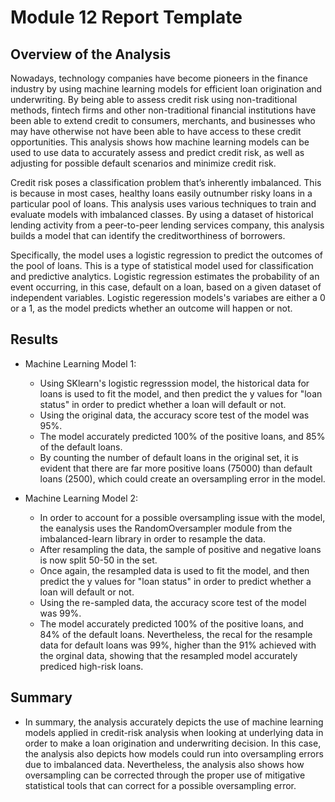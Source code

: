 # Module 12 Report Template

## Overview of the Analysis

Nowadays, technology companies have become pioneers in the finance industry by using machine learning models for efficient loan origination and underwriting. By being able to assess credit risk using non-traditional methods, fintech firms and other non-traditional financial institutions have been able to extend credit to consumers, merchants, and businesses who may have otherwise not have been able to have access to these credit opportunities. This analysis shows how machine learning models can be used to use data to accurately assess and predict credit risk, as well as adjusting for possible default scenarios and minimize credit risk.  

Credit risk poses a classification problem that’s inherently imbalanced. This is because in most cases, healthy loans easily outnumber risky loans in a particular pool of loans. This analysis uses various techniques to train and evaluate models with imbalanced classes. By using a dataset of historical lending activity from a peer-to-peer lending services company, this analysis builds a model that can identify the creditworthiness of borrowers.

Specifically, the model uses a logistic regression to predict the outcomes of the pool of loans. This is a type of statistical model used for classification and predictive analytics. Logistic regression estimates the probability of an event occurring, in this case, default on a loan, based on a given dataset of independent variables. Logistic regeression models's variabes are either a 0 or a 1, as the model predicts whether an outcome will happen or not.


## Results


* Machine Learning Model 1:
  * Using SKlearn's logistic regresssion model, the historical data for loans is used to fit the model, and then predict the y values for "loan status" in order to predict whether a loan will default or not.
  * Using the original data, the accuracy score test of the model was 95%.
  * The model accurately predicted 100% of the positive loans, and 85% of the default loans. 
  * By counting the number of default loans in the original set, it is evident that there are far more positive loans (75000) than default loans (2500), which could create an oversampling error in the model. 



* Machine Learning Model 2:
  * In order to account for a possible oversampling issue with the model, the eanalysis uses the RandomOversampler module from the imbalanced-learn library in order to resample the data.
  * After resampling the data, the sample of positive and negative loans is now split 50-50 in the set. 
  * Once again, the resampled data is used to fit the model, and then predict the y values for "loan status" in order to predict whether a loan will default or not.
  * Using the re-sampled  data, the accuracy score test of the model was 99%.
  * The model accurately predicted 100% of the positive loans, and 84% of the default loans. Nevertheless, the recal for the resample data for default loans was 99%, higher than the 91% achieved with the orginal data, showing that the resampled model accurately prediced high-risk loans. 

## Summary

* In summary, the analysis accurately depicts the use of machine learning models applied in credit-risk analysis when looking at underlying data in order to make a loan origination and underwriting decision. In this case, the analysis also depicts how models could run into oversampling errors due to imbalanced data. Nevertheless, the analysis also shows how oversampling can be corrected through the proper use of mitigative statistical tools that can correct for a possible oversampling error. 